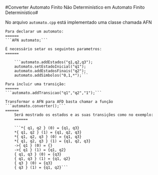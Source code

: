 #Converter Automato Finito Não Determinístico em Automato Finito Determinístico#

No arquivo ```automato.cpp``` está implementado uma classe chamada AFN 

	Para declarar um automato:
	======
	```AFN automato;```

	É necessário setar os seguintes parametros:
	======

		```automato.addEstados("q1,q2,q3");
		automato.setEstadoInicial("q1");
		automato.addEstadosFinais("q2");
		automato.addSimbolos("0,1,*");```

	Para incluir uma transição:
	======
	```automato.addTransicao("q1","q2","1");```

	Transformar o AFN para AFD basta chamar a função ```automato.converter();```
	======
		Será mostrado os estados e as suas transições como no exemplo:
		======

		```*{ q1, q2 } (0) = {q1, q3}
		*{ q1, q2 } (1) = {q1, q2, q3}
		*{ q1, q2, q3 } (0) = {q1, q3}
		*{ q1, q2, q3 } (1) = {q1, q2, q3}
		->{ q1 } (0) = {}
		->{ q1 } (1) = {q1, q2}
		{ q1, q3 } (0) = {q3}
		{ q1, q3 } (1) = {q1, q2}
		{ q3 } (0) = {q3}
		{ q3 } (1) = {q1, q2}```
